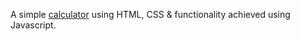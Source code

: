 A simple <a href="https://pratap-prasoon.github.io/calculator.github.io/calculator.html">calculator</a> using HTML, CSS & functionality achieved using Javascript.
